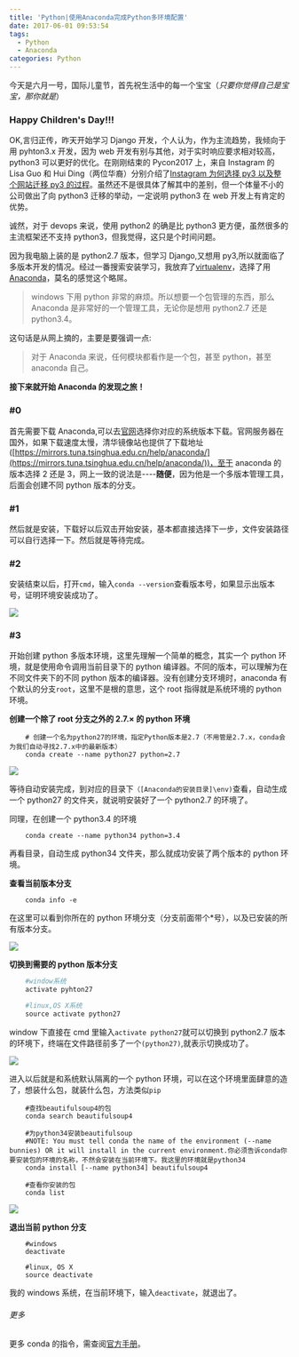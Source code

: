 ```yaml
---
title: 'Python|使用Anaconda完成Python多环境配置'
date: 2017-06-01 09:53:54
tags:
  - Python
  - Anaconda
categories: Python
---
```


今天是六月一号，国际儿童节，首先祝生活中的每一个宝宝（_只要你觉得自己是宝宝，那你就是_）<H3>Happy Children's Day!!!</h3>

OK,言归正传，昨天开始学习 Django 开发，个人认为，作为主流趋势，我倾向于用 pyhton3.x 开发，因为 web 开发有别与其他，对于实时响应要求相对较高，python3 可以更好的优化。在刚刚结束的 Pycon2017 上，来自 Instagram 的 Lisa Guo 和 Hui Ding（两位华裔）分别介绍了[Instagram 为何选择 py3 以及整个网站迁移 py3 的过程](https://www.youtube.com/watch?v=66XoCk79kjM)。虽然还不是很具体了解其中的差别，但一个体量不小的公司做出了向 python3 迁移的举动，一定说明 python3 在 web 开发上有肯定的优势。

<!--more-->

诚然，对于 devops 来说，使用 python2 的确是比 python3 更方便，虽然很多的主流框架还不支持 python3，但我觉得，这只是个时间问题。

因为我电脑上装的是 python2.7 版本，但学习 Django,又想用 py3,所以就面临了多版本开发的情况。经过一番搜索安装学习，我放弃了[virtualenv](https://virtualenv.pypa.io/en/stable/)，选择了用[Anaconda](https://www.continuum.io/downloads)，莫名的感觉这个略屌。

> windows 下用 python 非常的麻烦。所以想要一个包管理的东西，那么 Anaconda 是非常好的一个管理工具，无论你是想用 python2.7 还是 python3.4。

这句话是从网上摘的，主要是要强调一点:

> 对于 Anaconda 来说，任何模块都看作是一个包，甚至 python，甚至 anaconda 自己。

**接下来就开始 Anaconda 的发现之旅！**

### #0

首先需要下载 Anaconda,可以去[官网](https://www.continuum.io/downloads)选择你对应的系统版本下载。官网服务器在国外，如果下载速度太慢，清华镜像站也提供了下载地址([https://mirrors.tuna.tsinghua.edu.cn/help/anaconda/](https://mirrors.tuna.tsinghua.edu.cn/help/anaconda/))，至于 anaconda 的版本选择 2 还是 3，网上一致的说法是----**随便**，因为他是一个多版本管理工具，后面会创建不同 python 版本的分支。

### #1

然后就是安装，下载好以后双击开始安装，基本都直接选择下一步，文件安装路径可以自行选择一下。然后就是等待完成。

### #2

安装结束以后，打开`cmd`，输入`conda --version`查看版本号，如果显示出版本号，证明环境安装成功了。

![](http://vimiix-blog.oss-cn-qingdao.aliyuncs.com/conda-version.png)

### #3

开始创建 python 多版本环境，这里先理解一个简单的概念，其实一个 python 环境，就是使用命令调用当前目录下的 python 编译器。不同的版本，可以理解为在不同文件夹下的不同 python 版本的编译器。没有创建分支环境时，anaconda 有个默认的分支`root`，这里不是根的意思，这个 root 指得就是系统环境的 python 环境。

**创建一个除了 root 分支之外的 2.7.× 的 python 环境**

```
	# 创建一个名为python27的环境，指定Python版本是2.7（不用管是2.7.x，conda会为我们自动寻找2.7.x中的最新版本）
	conda create --name python27 python=2.7
```

![](http://vimiix-blog.oss-cn-qingdao.aliyuncs.com/anaconda.png)

等待自动安装完成，到对应的目录下`（[Anaconda的安装目录]\env)`查看，自动生成一个 python27 的文件夹，就说明安装好了一个 python2.7 的环境了。

同理，在创建一个 python3.4 的环境

```
	conda create --name python34 python=3.4
```

再看目录，自动生成 python34 文件夹，那么就成功安装了两个版本的 python 环境。

**查看当前版本分支**

```
	conda info -e
```

在这里可以看到你所在的 python 环境分支（分支前面带个\*号），以及已安装的所有版本分支。

![](http://vimiix-blog.oss-cn-qingdao.aliyuncs.com/anaconda-info.png)

**切换到需要的 python 版本分支**

```Python
	#window系统
	activate pyhton27

	#linux,OS X系统
	source activate python27
```

window 下直接在 cmd 里输入`activate python27`就可以切换到 python2.7 版本的环境下，终端在文件路径前多了一个`(python27)`,就表示切换成功了。

![](http://vimiix-blog.oss-cn-qingdao.aliyuncs.com/anaconda-activate.png)

进入以后就是和系统默认隔离的一个 python 环境，可以在这个环境里面肆意的造了，想装什么包，就装什么包，方法类似`pip`

```Pyhton
	#查找beautifulsoup4的包
	conda search beautifulsoup4

	#为python34安装beautifulsoup
	#NOTE: You must tell conda the name of the environment (--name bunnies) OR it will install in the current environment.你必须告诉conda你要安装包的环境的名称，不然会安装在当前环境下。我这里的环境就是python34
	conda install [--name python34] beautifulsoup4

	#查看你安装的包
	conda list
```

![](http://vimiix-blog.oss-cn-qingdao.aliyuncs.com/conda-install.png)

**退出当前 python 分支**

```
	#windows
	deactivate

	#linux, OS X
	source deactivate
```

我的 windows 系统，在当前环境下，输入`deactivate`，就退出了。

###### 更多

更多 conda 的指令，需查阅[官方手册](https://conda.io/docs/announcements.html)。
